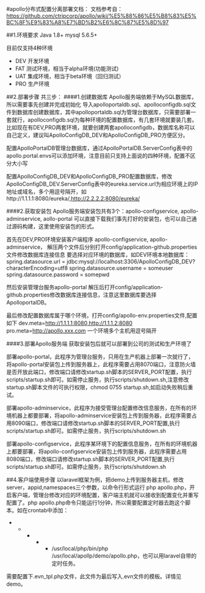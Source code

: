 #apollo分布式配置分离部署文档：
文档参考自：https://github.com/ctripcorp/apollo/wiki/%E5%88%86%E5%B8%83%E5%BC%8F%E9%83%A8%E7%BD%B2%E6%8C%87%E5%8D%97

##1.环境要求
Java 1.8+
mysql 5.6.5+

目前仅支持4种环境
* DEV  开发环境
* FAT  测试环境，相当于alpha环境(功能测试)
* UAT  集成环境，相当于beta环境（回归测试）
* PRO  生产环境

##2.部署步骤
共三步：
####1.创建数据库
Apollo服务端依赖于MySQL数据库，所以需要事先创建并完成初始化
导入apolloportaldb.sql、apolloconfigdb.sql文件到数据库创建数据库，其中apolloportaldb.sql为管理台数据库，只需要部署一套就行，apolloconfigdb.sql为每种环境的配置数据库，有几套环境就要装几套。比如现在有DEV,PRO两套环境，就要创建两套apolloconfigdb，数据库名称可以自己定义，建议叫ApolloConfigDB_DEV和ApolloConfigDB_PRO方便区分。

配置ApolloPortalDB管理台数据库，通过ApolloPortalDB.ServerConfig表中的apollo.portal.envs可以添加环境，注意目前只支持上面说的四种环境，配置不区分大小写

配置ApolloConfigDB_DEV和ApolloConfigDB_PRO配置数据库，修改ApolloConfigDB_DEV.ServerConfig表中的eureka.service.url为相应环境上的IP地址或域名，多个用逗号隔开，如http://1.1.1.1:8080/eureka/,http://2.2.2.2:8080/eureka/

####2.获取安装包
Apollo服务端安装包共有3个：apollo-configservice, apollo-adminservice, aollo-portal 可以直接下载我们事先打好的安装包，也可以自己通过源码构建，这里使用安装包的形式。

首先在DEV,PRO环境安装客户端程序 apollo-configservice, apollo-adminservice，
解压两个文件后分别打开config/application-github.properties文件修改数据库连接信息
要选择对应环境的数据库，如DEV环境本地数据库：
spring.datasource.url = jdbc:mysql://localhost:3306/ApolloConfigDB_DEV?characterEncoding=utf8
spring.datasource.username = someuser
spring.datasource.password = somepwd

然后安装管理台服务apollo-portal
解压后打开config/application-github.properties修改数据库连接信息，注意这里数据库要选择ApolloportalDB。

最后修改配置数据库属于哪个环境，打开config/apollo-env.properties文件,配置如下
dev.meta=http://1.1.1.1:8080,http://1.1.1.2:8080
pro.meta=http://apollo.xxx.com
一个环境多个主机用逗号隔开


####3.部署Apollo服务端
获取安装包后就可以部署到公司的测试和生产环境了

部署apollo-portal，此程序为管理台服务，只用在生产机器上部署一次就行了，将apollo-portal安装包上传到服务器上，此程序需要占用8070端口，注意防火墙是否开放此端口，修改端口请修改startup.sh脚本的SERVER_PORT配置，执行scripts/startup.sh即可。如需停止服务，执行scripts/shutdown.sh,注意修改startup.sh脚本文件的可执行权限，chmod 0755 startup.sh,如启动失败稍后重试。

部署apollo-adminservice，此程序为接受管理台配置修改信息服务，在所有的环境机器上都要部署，将apollo-adminservice安装包上传到服务器，此程序需要占用8090端口，修改端口请修改startup.sh脚本的SERVER_PORT配置,执行scripts/startup.sh即可。如需停止服务，执行scripts/shutdown.sh

部署apollo-configservice，此程序某环境下的配置信息服务，在所有的环境机器上都要部署，将apollo-configservice安装包上传到服务器，此程序需要占用8080端口，修改端口请修改startup.sh脚本的SERVER_PORT配置,执行scripts/startup.sh即可。如需停止服务，执行scripts/shutdown.sh

##4.客户端使用步骤
以laravel框架为例，把demo上传到服务器主机，修改server，appid,namespaces三个参数，以命令行形式运行 php apollo.php，开启客户端，管理台修改对应的环境配置，客户端主机就可以接收到配置变化并重写配置了。php apollo.php命令只能运行1分钟，所以需要配置定时器去跑这个脚本。如在crontab中添加：
* * * * * /usr/local/php/bin/php /usr/local/apollp/demo/apollo.php，也可以用laravel自带的定时任务。

需要配置下.evn_tpl.php文件，此文件为最后写入.evn文件的模板。详情见demo。